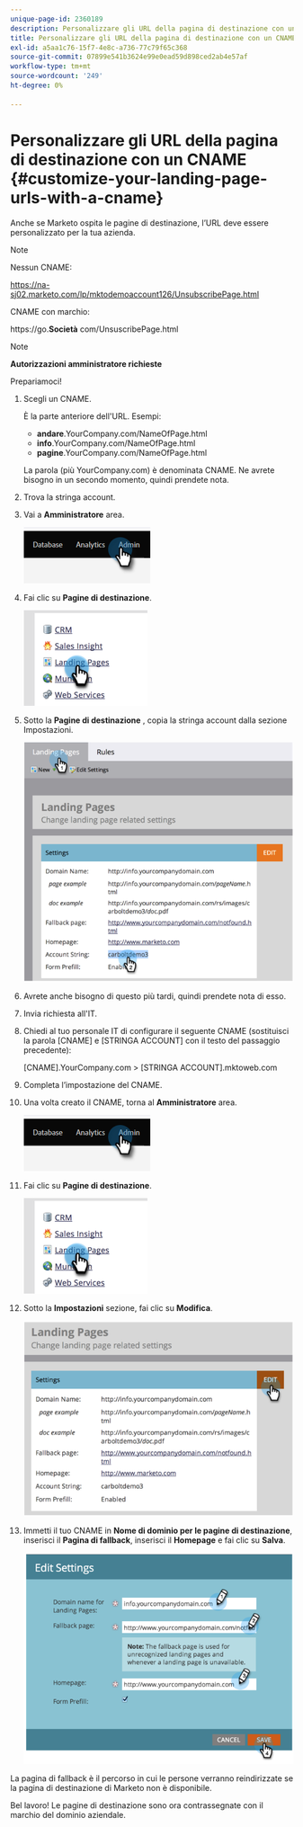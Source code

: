 ```yaml
---
unique-page-id: 2360189
description: Personalizzare gli URL della pagina di destinazione con un CNAME (amministrazione) - Documenti Marketo - Documentazione del prodotto
title: Personalizzare gli URL della pagina di destinazione con un CNAME (amministrazione)
exl-id: a5aa1c76-15f7-4e8c-a736-77c79f65c368
source-git-commit: 07899e541b3624e99e0ead59d898ced2ab4e57af
workflow-type: tm+mt
source-wordcount: '249'
ht-degree: 0%

---
```


# Personalizzare gli URL della pagina di destinazione con un CNAME  {#customize-your-landing-page-urls-with-a-cname}

Anche se Marketo ospita le pagine di destinazione, l’URL deve essere personalizzato per la tua azienda.

>[!NOTE]
>
>Nessun CNAME:
>
>https://na-sj02.marketo.com/lp/mktodemoaccount126/UnsubscribePage.html
>
>CNAME con marchio:
>
>https://go.**Società** com/UnsuscribePage.html

>[!NOTE]
>
>**Autorizzazioni amministratore richieste**

Prepariamoci!

1. Scegli un CNAME.

   È la parte anteriore dell&#39;URL. Esempi:

   * **andare**.YourCompany.com/NameOfPage.html
   * **info**.YourCompany.com/NameOfPage.html
   * **pagine**.YourCompany.com/NameOfPage.html

   La parola (più YourCompany.com) è denominata CNAME. Ne avrete bisogno in un secondo momento, quindi prendete nota.

1. Trova la stringa account.

1. Vai a **Amministratore** area.

   ![](assets/customize-your-landing-page-urls-with-a-cname-1.png)

1. Fai clic su **Pagine di destinazione**.

   ![](assets/customize-your-landing-page-urls-with-a-cname-2.png)

1. Sotto la **Pagine di destinazione** , copia la stringa account dalla sezione Impostazioni.

   ![](assets/customize-your-landing-page-urls-with-a-cname-3.png)

1. Avrete anche bisogno di questo più tardi, quindi prendete nota di esso.

1. Invia richiesta all&#39;IT.

1. Chiedi al tuo personale IT di configurare il seguente CNAME (sostituisci la parola [CNAME] e [STRINGA ACCOUNT] con il testo del passaggio precedente):

   [CNAME].YourCompany.com > [STRINGA ACCOUNT].mktoweb.com

1. Completa l’impostazione del CNAME.

1. Una volta creato il CNAME, torna al **Amministratore** area.

   ![](assets/customize-your-landing-page-urls-with-a-cname-4.png)

1. Fai clic su **Pagine di destinazione**.

   ![](assets/customize-your-landing-page-urls-with-a-cname-5.png)

1. Sotto la **Impostazioni** sezione, fai clic su **Modifica**.

   ![](assets/customize-your-landing-page-urls-with-a-cname-6.png)

1. Immetti il tuo CNAME in **Nome di dominio per le pagine di destinazione**, inserisci il **Pagina di fallback**, inserisci il **Homepage** e fai clic su **Salva**.

   ![](assets/customize-your-landing-page-urls-with-a-cname-7.png)

La pagina di fallback è il percorso in cui le persone verranno reindirizzate se la pagina di destinazione di Marketo non è disponibile.

Bel lavoro! Le pagine di destinazione sono ora contrassegnate con il marchio del dominio aziendale.
